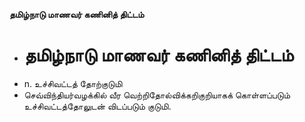 **தமிழ்நாடு மாணவர் கணினித் திட்டம்**
- # தமிழ்நாடு மாணவர் கணினித் திட்டம்
- n. உச்சிவட்டத் தோற்குடுமி
- செவ்விந்தியர்வழக்கில் வீர வெற்றிதோல்விக்கறிகுறியாகக் கொள்ளப்படும் உச்சிவட்டத்தோலுடன் விடப்படும் குடுமி.


